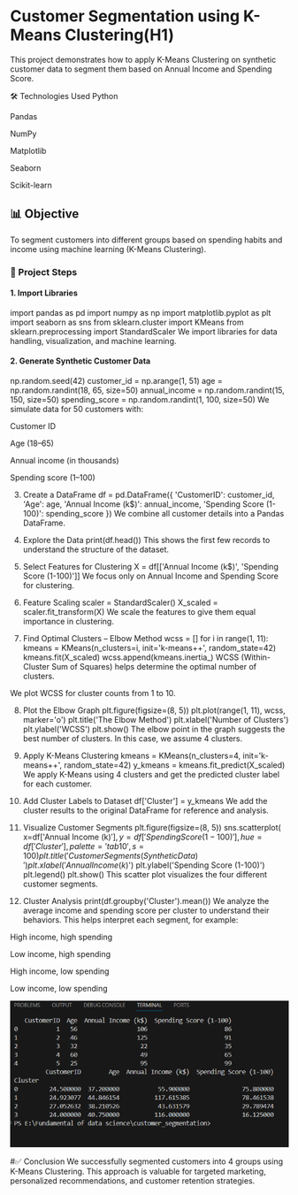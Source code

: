 # Customer Segmentation using K-Means Clustering(H1)


This project demonstrates how to apply K-Means Clustering on synthetic customer data to segment them based on Annual Income and Spending Score.

🛠 Technologies Used
Python

Pandas

NumPy

Matplotlib

Seaborn

Scikit-learn

## 📊 Objective
To segment customers into different groups based on spending habits and income using machine learning (K-Means Clustering).

### 📁 Project Steps
#### 1. Import Libraries
import pandas as pd
import numpy as np
import matplotlib.pyplot as plt
import seaborn as sns
from sklearn.cluster import KMeans
from sklearn.preprocessing import StandardScaler
We import libraries for data handling, visualization, and machine learning.

#### 2. Generate Synthetic Customer Data
np.random.seed(42)
customer_id = np.arange(1, 51)
age = np.random.randint(18, 65, size=50)
annual_income = np.random.randint(15, 150, size=50)
spending_score = np.random.randint(1, 100, size=50)
We simulate data for 50 customers with:

Customer ID

Age (18–65)

Annual income (in thousands)

Spending score (1–100)

3. Create a DataFrame
df = pd.DataFrame({
    'CustomerID': customer_id,
    'Age': age,
    'Annual Income (k$)': annual_income,
    'Spending Score (1-100)': spending_score
})
We combine all customer details into a Pandas DataFrame.

4. Explore the Data
print(df.head())
This shows the first few records to understand the structure of the dataset.

5. Select Features for Clustering
X = df[['Annual Income (k$)', 'Spending Score (1-100)']]
We focus only on Annual Income and Spending Score for clustering.

6. Feature Scaling
scaler = StandardScaler()
X_scaled = scaler.fit_transform(X)
We scale the features to give them equal importance in clustering.

7. Find Optimal Clusters – Elbow Method
wcss = []
for i in range(1, 11):
    kmeans = KMeans(n_clusters=i, init='k-means++', random_state=42)
    kmeans.fit(X_scaled)
    wcss.append(kmeans.inertia_)
WCSS (Within-Cluster Sum of Squares) helps determine the optimal number of clusters.

We plot WCSS for cluster counts from 1 to 10.

8. Plot the Elbow Graph
plt.figure(figsize=(8, 5))
plt.plot(range(1, 11), wcss, marker='o')
plt.title('The Elbow Method')
plt.xlabel('Number of Clusters')
plt.ylabel('WCSS')
plt.show()
The elbow point in the graph suggests the best number of clusters. In this case, we assume 4 clusters.

9. Apply K-Means Clustering
kmeans = KMeans(n_clusters=4, init='k-means++', random_state=42)
y_kmeans = kmeans.fit_predict(X_scaled)
We apply K-Means using 4 clusters and get the predicted cluster label for each customer.

10. Add Cluster Labels to Dataset
df['Cluster'] = y_kmeans
We add the cluster results to the original DataFrame for reference and analysis.

11. Visualize Customer Segments
plt.figure(figsize=(8, 5))
sns.scatterplot(
    x=df['Annual Income (k$)'],
    y=df['Spending Score (1-100)'],
    hue=df['Cluster'],
    palette='tab10',
    s=100
)
plt.title('Customer Segments (Synthetic Data)')
plt.xlabel('Annual Income (k$)')
plt.ylabel('Spending Score (1-100)')
plt.legend()
plt.show()
This scatter plot visualizes the four different customer segments.

12. Cluster Analysis
print(df.groupby('Cluster').mean())
We analyze the average income and spending score per cluster to understand their behaviors. This helps interpret each segment, for example:

High income, high spending

Low income, high spending

High income, low spending

Low income, low spending

![Customer Segmentation](images/customer_seg.png)



   
#✅ Conclusion
We successfully segmented customers into 4 groups using K-Means Clustering. This approach is valuable for targeted marketing, personalized recommendations, and customer retention strategies.
